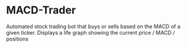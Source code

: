 # MACD-Trader
Automated stock trading bot that buys or sells based on the MACD of a given ticker. 
Displays a life graph showing the current price / MACD / positions
